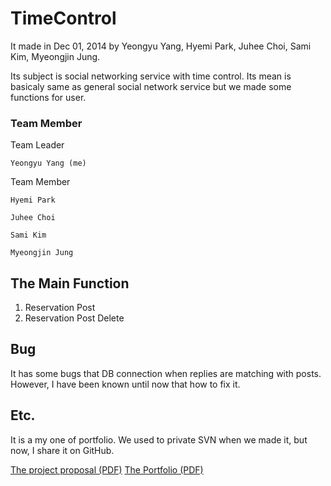 # TimeControl

It made in Dec 01, 2014 by Yeongyu Yang, Hyemi Park, Juhee Choi, Sami Kim, Myeongjin Jung.

Its subject is social networking service with time control.
Its mean is basicaly same as general social network service but we made some functions for user.

### Team Member

Team Leader 

    Yeongyu Yang (me)

Team Member 

    Hyemi Park

    Juhee Choi

    Sami Kim

    Myeongjin Jung

## The Main Function 

1. Reservation Post
2. Reservation Post Delete

## Bug

It has some bugs that DB connection when replies are matching with posts. However, I have been known until now that how to fix it.

## Etc.

It is a my one of portfolio.
We used to private SVN when we made it, but now, I share it on GitHub.

[The project proposal (PDF)](https://www.dropbox.com/s/figs4e985rr67ic/%5B2.0%5D%20%EC%96%91%EC%97%B0%EA%B7%9C%20-%20Time%20Control%20SNS%20%28%EA%B8%B0%ED%9A%8D%EC%84%9C%29.pdf?dl=0")
[The Portfolio (PDF)](https://www.dropbox.com/s/b2so44ftnt76oe4/%5B3.0%5D%20%EC%96%91%EC%97%B0%EA%B7%9C%20-%20Time%20Control%20SNS%20%28%ED%8F%AC%ED%8A%B8%ED%8F%B4%EB%A6%AC%EC%98%A4%29.pdf?dl=0)
